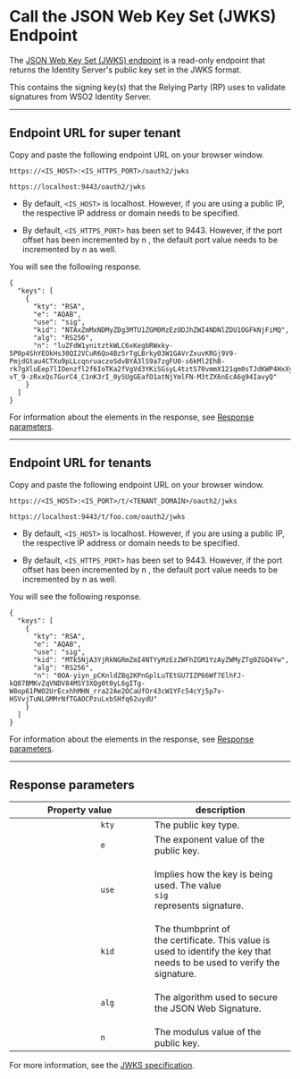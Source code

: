 # Call the JSON Web Key Set (JWKS) Endpoint

The [JSON Web Key Set (JWKS) endpoint](http://openid.net/specs/openid-connect-discovery-1_0.html) is a read-only endpoint that returns the Identity Server's public key set in the JWKS format. 

This contains the signing key(s) that the Relying Party (RP) uses to validate signatures from WSO2 Identity Server.

----

## Endpoint URL for super tenant

Copy and paste the following endpoint URL on your browser window.

```tab="URL Format"
https://<IS_HOST>:<IS_HTTPS_PORT>/oauth2/jwks
```

```tab="Sample URL"
https://localhost:9443/oauth2/jwks
```

- By default, `<IS_HOST>` is localhost. However, if you are using a public IP, the respective IP address or domain needs to be specified.

- By default, `<IS_HTTPS_PORT>` has been set to 9443. However, if the port offset has been incremented by n , the default port value needs to be incremented by n as well.

You will see the following response. 

```tab="Response"
{
  "keys": [
    {
      "kty": "RSA",
      "e": "AQAB",
      "use": "sig",
      "kid": "NTAxZmMxNDMyZDg3MTU1ZGM0MzEzODJhZWI4NDNlZDU1OGFkNjFiMQ",
      "alg": "RS256",
      "n": "luZFdW1ynitztkWLC6xKegbRWxky-5P0p4ShYEOkHs30QI2VCuR6Qo4Bz5rTgLBrky03W1GAVrZxuvKRGj9V9-PmjdGtau4CTXu9pLLcqnruaczoSdvBYA3lS9a7zgFU0-s6kMl2EhB-rk7gXluEep7lIOenzfl2f6IoTKa2fVgVd3YKiSGsyL4tztS70vmmX121qm0sTJdKWP4HxXyqK9neolXI9fYyHOYILVNZ69z_73OOVhkh_mvTmWZLM7GM6sApmyLX6OXUp8z0pkY-vT_9-zRxxQs7GurC4_C1nK3rI_0ySUgGEafO1atNjYmlFN-M3tZX6nEcA6g94IavyQ"
    }
  ]
}
```

For information about the elements in the response, see [Response parameters](#response-parameters).

------

## Endpoint URL for tenants

Copy and paste the following endpoint URL on your browser window.

```tab="URL Format"
https://<IS_HOST>:<IS_PORT>/t/<TENANT_DOMAIN>/oauth2/jwks
```

```tab="Sample URL"
https://localhost:9443/t/foo.com/oauth2/jwks
```

- By default, `<IS_HOST>` is localhost. However, if you are using a public IP, the respective IP address or domain needs to be specified.

- By default, `<IS_HTTPS_PORT>` has been set to 9443. However, if the port offset has been incremented by n , the default port value needs to be incremented by n as well.

You will see the following response. 

```tab="Response"
{
  "keys": [
    {
      "kty": "RSA",
      "e": "AQAB",
      "use": "sig",
      "kid": "MTk5NjA3YjRkNGRmZmI4NTYyMzEzZWFhZGM1YzAyZWMyZTg0ZGQ4Yw",
      "alg": "RS256",
      "n": "0OA-yiyn_pCKnldZBq2KPnGplLuTEtGU7IZP66Wf7ElhFJ-kQ87BMKvZqVNDV84MSY3XQg0t0yL6gITg-W8op61PWO2UrEcxhhMHN_rra22Ae2OCaUfOr43cW1YFc54cYj5p7v-HSVvjTuNLGMMrNfTGAOCPzuLxbSHfq62uydU"
    }
  ]
}
```

For information about the elements in the response, see [Response parameters](#response-parameters).

-----

## Response parameters

<table>
<colgroup>
<col style="width: 50%" />
<col style="width: 50%" />
</colgroup>
<thead>
<tr class="header">
<th>Property value</th>
<th>description</th>
</tr>
</thead>
<tbody>
<tr class="odd">
<td><code>                   kty                  </code></td>
<td>The public key type.</td>
</tr>
<tr class="even">
<td><code>                   e                  </code></td>
<td>The exponent value of the public key.</td>
</tr>
<tr class="odd">
<td><code>                   use                  </code></td>
<td><p>Implies how the key is being used. The value <code>                    sig                   </code> represents signature.</p></td>
</tr>
<tr class="even">
<td><code>                   kid                  </code></td>
<td>The thumbprint of the certificate. This value is used to identify the key that needs to be used to verify the signature.</td>
</tr>
<tr class="odd">
<td><code>                   alg                  </code></td>
<td><p>The algorithm used to secure the JSON Web Signature.</p></td>
</tr>
<tr class="even">
<td><code>                   n                  </code></td>
<td>The modulus value of the public key.</td>
</tr>
</tbody>
</table>

For more information, see the [JWKS specification](https://tools.ietf.org/html/rfc7515#section-4).
